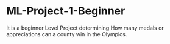 # ML-Project-1-Beginner
It is a beginner Level Project determining How many medals or appreciations can a county win in the Olympics.
